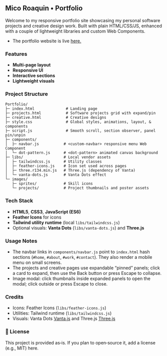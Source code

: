 ## Mico Roaquin • Portfolio

Welcome to my responsive portfolio site showcasing my personal software projects and creative design work. Built with plain HTML/CSS/JS, enhanced with a couple of lightweight libraries and custom Web Components.

- The portfolio website is live [here.](https://senadawr.github.io/Portfolio/)

### Features
- **Multi‑page layout**
- **Responsive UI**
- **Interactive sections**
- **Lightweight visuals**

### Project Structure
```
Portfolio/
├─ index.html              # Landing page
├─ projects.html           # Software projects grid with expand/pin
├─ creative.html           # Creative designs
├─ style.css               # Global styles, animations, layout, & components
├─ script.js               # Smooth scroll, section observer, panel pin/unpin
├─ components/
│  ├─ navbar.js           # <custom-navbar> responsive menu Web Component
│  └─ dot-pattern.js      # <dot-pattern> animated canvas background
├─ libs/                  # Local vendor assets
│  ├─ tailwindcss.js      # Utility classes
│  ├─ feather-icons.js    # Icon set used across pages
│  ├─ three.r134.min.js   # Three.js (dependency of Vanta)
│  └─ vanta-dots.js       # Vanta Dots effect
└─ images/
   ├─ sprites/            # Skill icons
   └─ projects/           # Project thumbnails and poster assets
```

### Tech Stack
- **HTML5**, **CSS3**, **JavaScript (ES6)**
- **Feather Icons** for icons
- **Tailwind utility runtime** (local `libs/tailwindcss.js`)
- Optional visuals: **Vanta Dots** (`libs/vanta-dots.js`) and **Three.js**

### Usage Notes
- The navbar links in `components/navbar.js` point to `index.html` hash sections (`#home`, `#about`, `#work`, `#contact`). They also render a mobile menu on small screens.
- The projects and creative pages use expandable “pinned” panels; click a card to expand, then use the Back button or press Escape to collapse.
- Image modal: click thumbnails inside expanded panels to open the modal; click outside or press Escape to close.

### Credits
- Icons: Feather Icons (`libs/feather-icons.js`)
- Utilities: Tailwind runtime (`libs/tailwindcss.js`)
- Visuals: Vanta Dots [Vanta.js](https://www.vantajs.com) and Three.js [Three.js](https://threejs.org/)

### 📄 License
This project is provided as‑is. If you plan to open‑source it, add a license (e.g., MIT) here.
